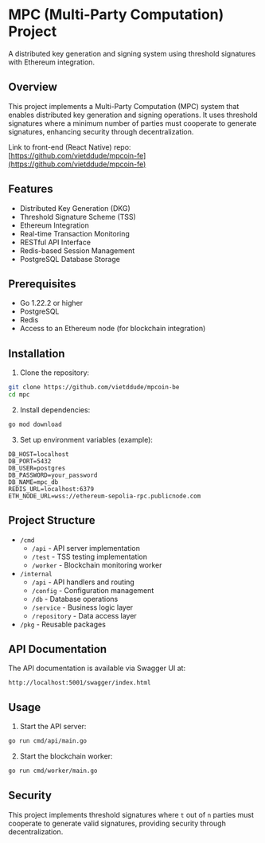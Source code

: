 # MPC (Multi-Party Computation) Project

A distributed key generation and signing system using threshold signatures with Ethereum integration.

## Overview

This project implements a Multi-Party Computation (MPC) system that enables distributed key generation and signing operations. It uses threshold signatures where a minimum number of parties must cooperate to generate signatures, enhancing security through decentralization.

Link to front-end (React Native) repo: [https://github.com/vietddude/mpcoin-fe](https://github.com/vietddude/mpcoin-fe)

## Features

- Distributed Key Generation (DKG)
- Threshold Signature Scheme (TSS)
- Ethereum Integration
- Real-time Transaction Monitoring
- RESTful API Interface
- Redis-based Session Management
- PostgreSQL Database Storage

## Prerequisites

- Go 1.22.2 or higher
- PostgreSQL
- Redis
- Access to an Ethereum node (for blockchain integration)

## Installation

1. Clone the repository:

```bash
git clone https://github.com/vietddude/mpcoin-be
cd mpc
```

2. Install dependencies:

```bash
go mod download
```

3. Set up environment variables (example):

```env
DB_HOST=localhost
DB_PORT=5432
DB_USER=postgres
DB_PASSWORD=your_password
DB_NAME=mpc_db
REDIS_URL=localhost:6379
ETH_NODE_URL=wss://ethereum-sepolia-rpc.publicnode.com
```

## Project Structure

- `/cmd`
  - `/api` - API server implementation
  - `/test` - TSS testing implementation
  - `/worker` - Blockchain monitoring worker
- `/internal`
  - `/api` - API handlers and routing
  - `/config` - Configuration management
  - `/db` - Database operations
  - `/service` - Business logic layer
  - `/repository` - Data access layer
- `/pkg` - Reusable packages

## API Documentation

The API documentation is available via Swagger UI at:

```
http://localhost:5001/swagger/index.html
```

## Usage

1. Start the API server:

```bash
go run cmd/api/main.go
```

2. Start the blockchain worker:

```bash
go run cmd/worker/main.go
```

## Security

This project implements threshold signatures where `t` out of `n` parties must cooperate to generate valid signatures, providing security through decentralization.
